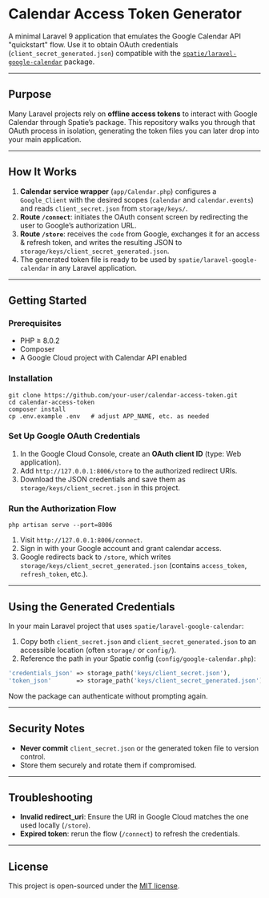 # Calendar Access Token Generator

A minimal Laravel 9 application that emulates the Google Calendar API "quickstart" flow.
Use it to obtain OAuth credentials (`client_secret_generated.json`) compatible with the [`spatie/laravel-google-calendar`](https://github.com/spatie/laravel-google-calendar) package.

---

## Purpose

Many Laravel projects rely on **offline access tokens** to interact with Google Calendar through Spatie’s package.
This repository walks you through that OAuth process in isolation, generating the token files you can later drop into your main application.

---

## How It Works

1. **Calendar service wrapper** (`app/Calendar.php`) configures a `Google_Client` with the desired scopes (`calendar` and `calendar.events`) and reads `client_secret.json` from `storage/keys/`.
2. **Route `/connect`**: initiates the OAuth consent screen by redirecting the user to Google’s authorization URL.
3. **Route `/store`**: receives the `code` from Google, exchanges it for an access & refresh token, and writes the resulting JSON to `storage/keys/client_secret_generated.json`.
4. The generated token file is ready to be used by `spatie/laravel-google-calendar` in any Laravel application.

---

## Getting Started

### Prerequisites
- PHP ≥ 8.0.2
- Composer
- A Google Cloud project with Calendar API enabled

### Installation
```
git clone https://github.com/your-user/calendar-access-token.git
cd calendar-access-token
composer install
cp .env.example .env   # adjust APP_NAME, etc. as needed
```

### Set Up Google OAuth Credentials
1. In the Google Cloud Console, create an **OAuth client ID** (type: Web application).
2. Add `http://127.0.0.1:8006/store` to the authorized redirect URIs.
3. Download the JSON credentials and save them as  `storage/keys/client_secret.json` in this project.

### Run the Authorization Flow
```
php artisan serve --port=8006
```

1. Visit `http://127.0.0.1:8006/connect`.
2. Sign in with your Google account and grant calendar access.
3. Google redirects back to `/store`, which writes `storage/keys/client_secret_generated.json` (contains `access_token`, `refresh_token`, etc.).

---

## Using the Generated Credentials

In your main Laravel project that uses `spatie/laravel-google-calendar`:

1. Copy both `client_secret.json` and `client_secret_generated.json` to an accessible location (often `storage/` or `config/`).
2. Reference the path in your Spatie config (`config/google-calendar.php`):

```php
'credentials_json' => storage_path('keys/client_secret.json'),
'token_json'       => storage_path('keys/client_secret_generated.json'),
```

Now the package can authenticate without prompting again.

---

## Security Notes
- **Never commit** `client_secret.json` or the generated token file to version control.
- Store them securely and rotate them if compromised.

---

## Troubleshooting

- **Invalid redirect_uri**: Ensure the URI in Google Cloud matches the one used locally (`/store`).
- **Expired token**: rerun the flow (`/connect`) to refresh the credentials.

---

## License

This project is open-sourced under the [MIT license](LICENSE).

